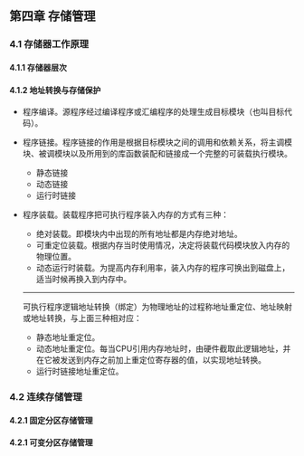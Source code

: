 ## 第四章 存储管理

### 4.1 存储器工作原理

#### 4.1.1 存储器层次

#### 4.1.2 地址转换与存储保护

- 程序编译。源程序经过编译程序或汇编程序的处理生成目标模块（也叫目标代码）。

- 程序链接。程序链接的作用是根据目标模块之间的调用和依赖关系，将主调模块、被调模块以及所用到的库函数装配和链接成一个完整的可装载执行模块。

  - 静态链接
  - 动态链接
  - 运行时链接

- 程序装载。装载程序把可执行程序装入内存的方式有三种：

  - 绝对装载。即模块内中出现的所有地址都是内存绝对地址。
  - 可重定位装载。根据内存当时使用情况，决定将装载代码模块放入内存的物理位置。
  - 动态运行时装载。为提高内存利用率，装入内存的程序可换出到磁盘上，适当时候再换入到内存中。

  -----------------------------------------------------------

  可执行程序逻辑地址转换（绑定）为物理地址的过程称地址重定位、地址映射或地址转换，与上面三种相对应：

  - 静态地址重定位。
  - 动态地址重定位。每当CPU引用内存地址时，由硬件截取此逻辑地址，并在它被发送到内存之前加上重定位寄存器的值，以实现地址转换。
  - 运行时链接地址重定位。

### 4.2 连续存储管理

#### 4.2.1 固定分区存储管理

#### 4.2.1 可变分区存储管理